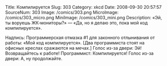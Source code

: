 Title: Компилируется 
Slug: 303 
Category: xkcd 
Date: 2008-09-30 20:57:57 
SourceNum: 303 
Image: /comics/303.png 
MicroImage: /comics/303_micro.png 
MiniImage: /comics/303_mini.png 
Description: «Эй, ты воруешь ЖК‐мониторы?» — «Да, но я делаю это, пока мой код компилируется».
 

Надпись: Программерская отмазка #1 для законного отлынивания от работы: «Мой код компилируется».
[Два программиста стоят на офисных креслах сражаются на мечах.]
Голос из-за двери: Эй! Возвращайтесь к работе!
Программист: Компилируется!
Голос из-за двери: А, ну продолжайте.